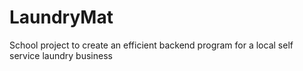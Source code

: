 # LaundryMat
School project to create an efficient backend program for a local self service laundry business
